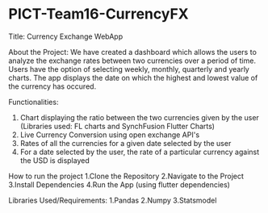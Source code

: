 # PICT-Team16-CurrencyFX

Title: Currency Exchange WebApp

About the Project:
We have created a dashboard which allows the users to analyze the exchange rates between two currencies over a period of time. Users have the option of selecting weekly, monthly, quarterly and yearly charts. The app displays the date on which the highest and lowest value of the currency has occured.

 Functionalities:
 1. Chart displaying the ratio between the two currencies given by the user (Libraries used: FL charts and SynchFusion Flutter Charts)
 2. Live Currency Conversion using open exchange API's
 3. Rates of all the currencies for a given date selected by the user
 4. For a date selected by the user, the rate of a particular currency against the USD is displayed

How to run the project
1.Clone the Repository
2.Navigate to the Project
3.Install Dependencies
4.Run the App (using flutter dependencies) 

Libraries Used/Requirements:
1.Pandas
2.Numpy
3.Statsmodel




